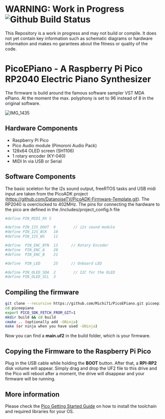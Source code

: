 # WARNING: Work in Progress ![Github Build Status](https://github.com/Michi71/PicoEPiano/actions/workflows/build.yml/badge.svg)

This Repository is a work in progress and may not build or compile. It does not yet contain key information such as schematic diagrams or hardware information and makes no garantees about the fitness or quality of the code.


# PicoEPiano - A Raspberry Pi Pico RP2040 Electric Piano Synthesizer

The firmware is build around the famous software sampler VST MDA ePiano. At the moment the max. polyphony is set to 96 instead of 8 in the original software.


![IMG_1435](https://github.com/Michi71/PicoEPiano/assets/47889385/eecfe3be-84ed-44cc-9c36-84aafe3ea1e0)



## Hardware Components

- Raspberry PI Pico
- Pico Audio module (Pimoroni Audio Pack)
- 128x64 OLED screen (SH1106)
- 1 rotary encoder (KY-040)
- MIDI In via USB or Serial


## Software Components

The basic sceleton for the i2s sound output, freeRTOS tasks and USB midi input are taken from the PicoADK project (https://github.com/DatanoiseTV/PicoADK-Firmware-Template.git). The RP2040 is overclocked to 402MHz. 
The pins for connecting the hardware to the pico are defined in the /includes/project_config.h file
```bash
#define PIN_MIDI_RX 5

#define PIN_I2S_DOUT  9        // i2s sound module
#define PIN_I2S_BCK   10
#define PIN_I2S_WS    11

#define  PIN_ENC_BTN  13      // Rotary Encoder
#define  PIN_ENC_A    20
#define  PIN_ENC_B    21

#define  PIN_LED      25      // Onboard LED

#define PIN_OLED_SDA  2        // I2C for the OLED
#define PIN_OLED_SCL  3
```

## Compiling the firmware 
```bash
git clone --recursive https://github.com/Michi71/PicoEPiano.git picoepiano
cd picoepiano
export PICO_SDK_FETCH_FROM_GIT=1
mkdir build && cd build
cmake .. (optionally add -GNinja)
make (or ninja when you have used -GNinja)
```
Now you can find a **main.uf2** in the build folder, which is your firmware.


## Copying the Firmware to the Raspberry Pi Pico

Plug in the USB cable while holding the **BOOT** button.
After that, a **RPI-RP2** disk volume will appear. Simply drag and drop the UF2 file to this drive and the Pico will
reboot after a moment, the drive will disappear and your firmware will be running.


## More information

Please check the [Pico Getting Started Guide](https://datasheets.raspberrypi.com/pico/getting-started-with-pico.pdf) on how to install the toolchain and required libraries for your OS.
